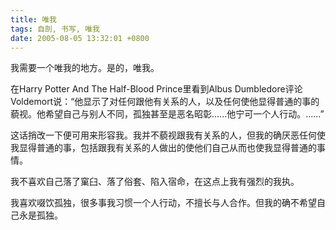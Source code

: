 ```yaml
---
title: 唯我
tags: 自剖, 书写, 唯我
date: 2005-08-05 13:32:01 +0800
---
```


我需要一个唯我的地方。是的，唯我。

在Harry Potter And The Half-Blood Prince里看到Albus Dumbledore评论Voldemort说：“他显示了对任何跟他有关系的人，以及任何使他显得普通的事的藐视。他希望自己与别人不同，孤独甚至是恶名昭彰......他宁可一个人行动。......”

这话捎改一下便可用来形容我。我并不藐视跟我有关系的人，但我的确厌恶任何使我显得普通的事，包括跟我有关系的人做出的使他们自己从而也使我显得普通的事情。

我不喜欢自己落了窠臼、落了俗套、陷入宿命，在这点上我有强烈的我执。

我喜欢啜饮孤独，很多事我习惯一个人行动，不擅长与人合作。但我的确不希望自己永是孤独。
